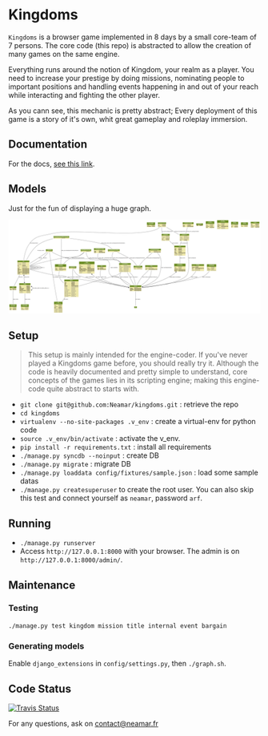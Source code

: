 Kingdoms
========
`Kingdoms` is a browser game implemented in 8 days by a small core-team of 7 persons.
The core code (this repo) is abstracted to allow the creation of many games on the same engine.

Everything runs around the notion of Kingdom, your realm as a player. You need to increase your prestige by doing missions, nominating people to important positions and handling events happening in and out of your reach while interacting and fighting the other player.

As you cann see, this mechanic is pretty abstract; Every deployment of this game is a story of it's own, whit great gameplay and roleplay immersion.

Documentation
-------------
For the docs, [see this link](docs/readme.md).

Models
------
Just for the fun of displaying a huge graph.

![Models](https://github.com/Neamar/kingdoms/blob/master/models.png?raw=true)

Setup 
-----
> This setup is mainly intended for the engine-coder.
> If you've never played a Kingdoms game before, you should really try it. Although the code is heavily documented and pretty simple to understand, core concepts of the games lies in its scripting engine; making this engine-code quite abstract to starts with.

* `git clone git@github.com:Neamar/kingdoms.git` : retrieve the repo
* `cd kingdoms`
* `virtualenv --no-site-packages .v_env` : create a virtual-env for python code
* `source .v_env/bin/activate` : activate the v_env.
* `pip install -r requirements.txt` : install all requirements
* `./manage.py syncdb --noinput` : create DB
* `./manage.py migrate` : migrate DB
* `./manage.py loaddata config/fixtures/sample.json` : load some sample datas
* `./manage.py createsuperuser` to create the root user. You can also skip this test and connect yourself as `neamar`, password `arf`.

Running
-------
* `./manage.py runserver`
* Access `http://127.0.0.1:8000` with your browser. The admin is on `http://127.0.0.1:8000/admin/`.

Maintenance
-----------
### Testing
`./manage.py test kingdom mission title internal event bargain`

### Generating models
Enable `django_extensions` in `config/settings.py`, then `./graph.sh`.

Code Status
-----------

[![Travis Status](https://api.travis-ci.org/Neamar/kingdoms.png)](https://travis-ci.org/Neamar/kingdoms)

For any questions, ask on contact@neamar.fr
